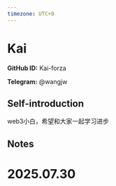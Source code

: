 ```yaml
---
timezone: UTC+8
---
```


# Kai

**GitHub ID:** Kai-forza

**Telegram:** @wangjw

## Self-introduction

web3小白，希望和大家一起学习进步

## Notes

<!-- Content_START -->

# 2025.07.30


<!-- Content_END -->
